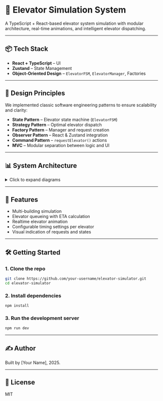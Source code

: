 # 🚀 Elevator Simulation System

A TypeScript + React-based elevator system simulation with modular architecture, real-time animations, and intelligent elevator dispatching.

---

## 📦 Tech Stack

- **React + TypeScript** – UI
- **Zustand** – State Management
- **Object-Oriented Design** – `ElevatorFSM`, `ElevatorManager`, Factories


---

## 📐 Design Principles

We implemented classic software engineering patterns to ensure scalability and clarity:

- **State Pattern** – Elevator state machine (`ElevatorFSM`)
- **Strategy Pattern** – Optimal elevator dispatch
- **Factory Pattern** – Manager and request creation
- **Observer Pattern** – React & Zustand integration
- **Command Pattern** – `requestElevator()` actions
- **MVC** – Modular separation between logic and UI

---

## 📊 System Architecture

<details>
<summary>Click to expand diagrams</summary>

### 🔁 Design Patterns Overview
```mermaid
graph TD
State[🧠 State Pattern<br>ElevatorFSM controls state] --> FSM[🚪 ElevatorFSM]
Strategy[🎯 Strategy Pattern<br>Dispatch algorithm] --> Manager[🧠 ElevatorManager]
Factory[🏭 Factory Pattern<br>Factories for managers & requests] --> Factories[🛠 Factories]
Observer[👀 Observer Pattern<br>Zustand + React] --> Zustand[📦 Zustand Store]
Composition[🧩 Component Composition<br>React UI structure] --> React[⚛️ React Components]
Command[📥 Command Pattern<br>requestElevator()] --> Manager
Command --> FSM
MVC[📐 MVC Pattern<br>Model + View + Controller] --> FSM
MVC --> React
MVC --> Zustand
```

### 🧠 ElevatorFSM – State Transitions
```mermaid
stateDiagram-v2
  [*] --> IDLE
  IDLE --> MOVING_UP : if currentFloor < target
  IDLE --> MOVING_DOWN : if currentFloor > target
  MOVING_UP --> STOPPED_AT_FLOOR : if reached target
  MOVING_DOWN --> STOPPED_AT_FLOOR : if reached target
  STOPPED_AT_FLOOR --> IDLE : after door close + activity
```

### ⏱ Tick Flow – Simulation Clock Cycle
```mermaid
graph TD
  Tick[⏱ tick()] --> UpdateFSM[🔁 Update Each ElevatorFSM]
  UpdateFSM --> TimeForward[⏩ Advance Sim Time]
  TimeForward --> UpdateFloorStatuses[📊 updateFloorStatuses()]
```

### 🧱 Component Hierarchy
```mermaid
graph TD
  App[🏗 BuildingContainer]
  App --> Building[🏢 Building]
  Building --> FloorItem[🧍 FloorItem]
  FloorItem --> Floor[🟫 Floor]
  Building --> ElevatorVisual[🚀 ElevatorVisual]
  ElevatorVisual --> Elevator[⬛ Elevator]
  Elevator --> ElevatorDoor[🚪 ElevatorDoor]
```

### 🧩 Zustand + FSM Data Flow
```mermaid
graph TD
  Floor --> Store[📦 SimulationStore]
  Store --> Manager[🧠 ElevatorManager]
  Manager --> FSM[🚪 ElevatorFSM]
  FSM --> Timing[⏱ ElevatorTimingManager]
  ElevatorVisual --> FSM
  FSM --> Store
```

### 📥 RequestElevator Flow
```mermaid
graph TD
  UserClick[👆 User clicks Call Button] --> CallFunc[📞 Floor.onRequest()]
  CallFunc --> StoreFunc[🧭 SimulationStore.requestElevator()]
  StoreFunc --> ManagerDispatch[🧠 ElevatorManager.handleRequest()]
  ManagerDispatch --> AssignFSM[🚪 ElevatorFSM.addStop()]
  AssignFSM --> UpdateFloorStatus[📊 updateFloorStatuses()]
```

### 🧑‍💼 Activity Diagram – Elevator Request Handling
```mermaid
flowchart TD
  Start([Start]) --> ButtonPress[User presses Floor Button]
  ButtonPress --> requestElevator[Store: requestElevator()]
  requestElevator --> handleRequest[Manager: handleRequest()]
  handleRequest --> bestElevator[Select best ElevatorFSM]
  bestElevator --> addStop[ElevatorFSM: addStop()]
  addStop --> UpdateStatus[updateFloorStatuses()]
  UpdateStatus --> End([End])
```
</details>

---

## 🧪 Features

- Multi-building simulation
- Elevator queueing with ETA calculation
- Realtime elevator animation
- Configurable timing settings per elevator
- Visual indication of requests and states

---

## 🛠 Getting Started

### 1. Clone the repo
```bash
git clone https://github.com/your-username/elevator-simulator.git
cd elevator-simulator
```

### 2. Install dependencies
```bash
npm install
```

### 3. Run the development server
```bash
npm run dev
```

---

## ✍️ Author

Built by [Your Name], 2025.

---

## 📜 License

MIT
